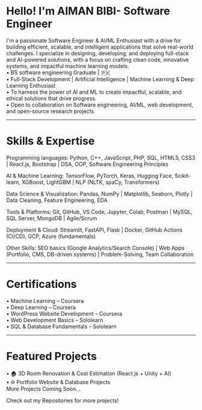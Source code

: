# Hello! I'm AIMAN BIBI-  Software Engineer         
I'm a passionate Software Engineer & AI/ML Enthusiast with a drive for building efficient, scalable, and intelligent applications that solve real-world challenges. I specialize in designing, developing, and deploying full-stack and AI-powered solutions, with a focus on crafting clean code, innovative systems, and impactful machine learning models.                                     
•	BS software engineering Graduate | 🇵🇰         
•	Full-Stack Development | Artificial Intelligence | Machine Learning & Deep Learning Enthusiast       
•	To harness the power of AI and ML to create impactful, scalable, and ethical solutions that drive progress.     
•	Open to collaboration on Software engineering, AI/ML, web development, and open-source research projects
 
________________________________________
# Skills & Expertise

 Programming languages:  Python, C++, JavaScript, PHP, SQL, HTML5, CSS3 | React.js, Bootstrap | DSA, OOP, Software Engineering Principles

 AI & Machine Learning:   TensorFlow, PyTorch, Keras, Hugging Face, Scikit-learn, XGBoost, LightGBM | NLP (NLTK, spaCy, Transformers)

 Data Science & Visualization:  Pandas, NumPy | Matplotlib, Seaborn, Plotly | Data Cleaning, Feature Engineering, EDA

 Tools & Platforms:    Git, GitHub, VS Code, Jupyter, Colab, Postman | MySQL, SQL Server, MongoDB | Agile/Scrum

 Deployment & Cloud:  Streamlit, FastAPI, Flask | Docker, GitHub Actions (CI/CD), GCP, Azure (fundamentals)

 Other Skills:    SEO basics (Google Analytics/Search Console) | Web Apps (Portfolio, CMS, DB-driven systems) | Problem-Solving, Team Collaboration
 
________________________________________
# Certifications
•	Machine Learning – Coursera       
•	Deep Learning – Coursera                   
•	WordPress Website Development – Coursera          
•	Web Development Basics – Sololearn                    
•	SQL & Database Fundamentals – Sololearn   
________________________________________
# Featured Projects
•	🏠 3D Room Renovation & Cost Estimation (React.js + Unity + AI)        
•	🌐 Portfolio Website & Database Projects      
More Projects Coming Soon...                                     

Check out my Repositories for more projects!

